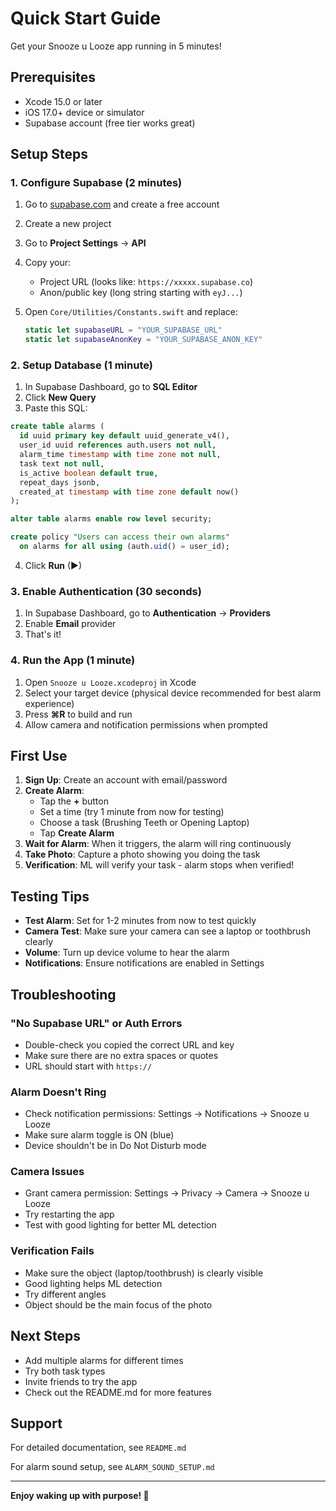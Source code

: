 # Quick Start Guide

Get your Snooze u Looze app running in 5 minutes!

## Prerequisites

- Xcode 15.0 or later
- iOS 17.0+ device or simulator
- Supabase account (free tier works great)

## Setup Steps

### 1. Configure Supabase (2 minutes)

1. Go to [supabase.com](https://supabase.com) and create a free account
2. Create a new project
3. Go to **Project Settings** → **API**
4. Copy your:
   - Project URL (looks like: `https://xxxxx.supabase.co`)
   - Anon/public key (long string starting with `eyJ...`)

5. Open `Core/Utilities/Constants.swift` and replace:
   ```swift
   static let supabaseURL = "YOUR_SUPABASE_URL"
   static let supabaseAnonKey = "YOUR_SUPABASE_ANON_KEY"
   ```

### 2. Setup Database (1 minute)

1. In Supabase Dashboard, go to **SQL Editor**
2. Click **New Query**
3. Paste this SQL:

```sql
create table alarms (
  id uuid primary key default uuid_generate_v4(),
  user_id uuid references auth.users not null,
  alarm_time timestamp with time zone not null,
  task text not null,
  is_active boolean default true,
  repeat_days jsonb,
  created_at timestamp with time zone default now()
);

alter table alarms enable row level security;

create policy "Users can access their own alarms"
  on alarms for all using (auth.uid() = user_id);
```

4. Click **Run** (▶)

### 3. Enable Authentication (30 seconds)

1. In Supabase Dashboard, go to **Authentication** → **Providers**
2. Enable **Email** provider
3. That's it!

### 4. Run the App (1 minute)

1. Open `Snooze u Looze.xcodeproj` in Xcode
2. Select your target device (physical device recommended for best alarm experience)
3. Press **⌘R** to build and run
4. Allow camera and notification permissions when prompted

## First Use

1. **Sign Up**: Create an account with email/password
2. **Create Alarm**: 
   - Tap the **+** button
   - Set a time (try 1 minute from now for testing)
   - Choose a task (Brushing Teeth or Opening Laptop)
   - Tap **Create Alarm**
3. **Wait for Alarm**: When it triggers, the alarm will ring continuously
4. **Take Photo**: Capture a photo showing you doing the task
5. **Verification**: ML will verify your task - alarm stops when verified!

## Testing Tips

- **Test Alarm**: Set for 1-2 minutes from now to test quickly
- **Camera Test**: Make sure your camera can see a laptop or toothbrush clearly
- **Volume**: Turn up device volume to hear the alarm
- **Notifications**: Ensure notifications are enabled in Settings

## Troubleshooting

### "No Supabase URL" or Auth Errors
- Double-check you copied the correct URL and key
- Make sure there are no extra spaces or quotes
- URL should start with `https://`

### Alarm Doesn't Ring
- Check notification permissions: Settings → Notifications → Snooze u Looze
- Make sure alarm toggle is ON (blue)
- Device shouldn't be in Do Not Disturb mode

### Camera Issues
- Grant camera permission: Settings → Privacy → Camera → Snooze u Looze
- Try restarting the app
- Test with good lighting for better ML detection

### Verification Fails
- Make sure the object (laptop/toothbrush) is clearly visible
- Good lighting helps ML detection
- Try different angles
- Object should be the main focus of the photo

## Next Steps

- Add multiple alarms for different times
- Try both task types
- Invite friends to try the app
- Check out the README.md for more features

## Support

For detailed documentation, see `README.md`

For alarm sound setup, see `ALARM_SOUND_SETUP.md`

---

**Enjoy waking up with purpose! 🎯**



